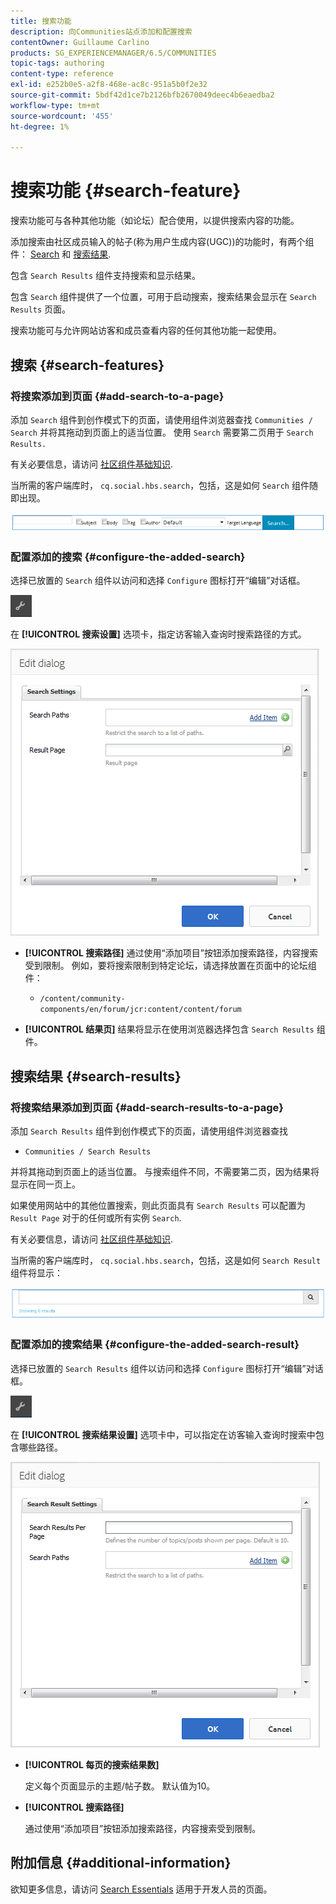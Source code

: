 ```yaml
---
title: 搜索功能
description: 向Communities站点添加和配置搜索
contentOwner: Guillaume Carlino
products: SG_EXPERIENCEMANAGER/6.5/COMMUNITIES
topic-tags: authoring
content-type: reference
exl-id: e252b0e5-a2f8-468e-ac8c-951a5b0f2e32
source-git-commit: 5bdf42d1ce7b2126bfb2670049deec4b6eaedba2
workflow-type: tm+mt
source-wordcount: '455'
ht-degree: 1%

---
```


# 搜索功能 {#search-feature}

搜索功能可与各种其他功能（如论坛）配合使用，以提供搜索内容的功能。

添加搜索由社区成员输入的帖子(称为用户生成内容(UGC))的功能时，有两个组件： [Search](#search) 和 [搜索结果](#search-results).

包含 `Search Results` 组件支持搜索和显示结果。

包含 `Search` 组件提供了一个位置，可用于启动搜索，搜索结果会显示在 `Search Results` 页面。

搜索功能可与允许网站访客和成员查看内容的任何其他功能一起使用。

## 搜索 {#search-features}

### 将搜索添加到页面 {#add-search-to-a-page}

添加 `Search` 组件到创作模式下的页面，请使用组件浏览器查找 `Communities / Search` 并将其拖动到页面上的适当位置。 使用 `Search` 需要第二页用于 `Search Results.`

有关必要信息，请访问 [社区组件基础知识](basics.md).

当所需的客户端库时， `cq.social.hbs.search`，包括，这是如何 `Search` 组件随即出现。

![add-search](assets/add-search.png)

### 配置添加的搜索 {#configure-the-added-search}

选择已放置的 `Search` 组件以访问和选择 `Configure` 图标打开“编辑”对话框。

![配置](assets/configure-new.png)

在 **[!UICONTROL 搜索设置]** 选项卡，指定访客输入查询时搜索路径的方式。

![搜索设置](assets/search-settings.png)

* **[!UICONTROL 搜索路径]**
通过使用“添加项目”按钮添加搜索路径，内容搜索受到限制。 例如，要将搜索限制到特定论坛，请选择放置在页面中的论坛组件：

   * `/content/community-components/en/forum/jcr:content/content/forum`

* **[!UICONTROL 结果页]**
结果将显示在使用浏览器选择包含 `Search Results` 组件。

## 搜索结果 {#search-results}

### 将搜索结果添加到页面 {#add-search-results-to-a-page}

添加 `Search Results` 组件到创作模式下的页面，请使用组件浏览器查找

* `Communities / Search Results`

并将其拖动到页面上的适当位置。 与搜索组件不同，不需要第二页，因为结果将显示在同一页上。

如果使用网站中的其他位置搜索，则此页面具有 `Search Results` 可以配置为 `Result Page` 对于的任何或所有实例 `Search`.

有关必要信息，请访问 [社区组件基础知识](basics.md).

当所需的客户端库时， `cq.social.hbs.search`，包括，这是如何 `Search Result` 组件将显示：

![search-result](assets/search-result1.png)

### 配置添加的搜索结果 {#configure-the-added-search-result}

选择已放置的 `Search Results` 组件以访问和选择 `Configure` 图标打开“编辑”对话框。

![配置](assets/configure-new.png)

在 **[!UICONTROL 搜索结果设置]** 选项卡中，可以指定在访客输入查询时搜索中包含哪些路径。

![search-result-settings](assets/search-result-settings.png)

* **[!UICONTROL 每页的搜索结果数]**

  定义每个页面显示的主题/帖子数。 默认值为10。

* **[!UICONTROL 搜索路径]**

  通过使用“添加项目”按钮添加搜索路径，内容搜索受到限制。

## 附加信息 {#additional-information}

欲知更多信息，请访问 [Search Essentials](search-implementation.md) 适用于开发人员的页面。

